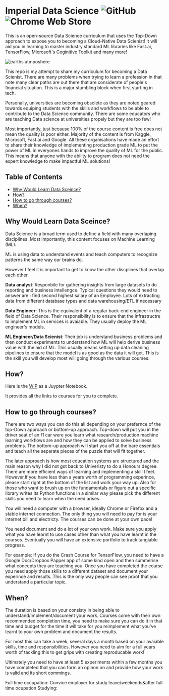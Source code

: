 
# Imperial Data Science  ![GitHub](https://img.shields.io/github/license/mashape/apistatus.svg) ![Chrome Web Store](https://img.shields.io/chrome-web-store/price/ogffaloegjglncjfehdfplabnoondfjo.svg)

This is an open-source Data Science curriculum that uses the Top-Down approach to expose you to becoming a Cloud-Native Data Scienist! It will aid you in learning to master industry standard ML libraries like Fast.ai, TensorFlow, Microsoft's Coginitive Toolkit and many more!


![earths atmposhere](https://images.unsplash.com/photo-1520113412646-04fc68c0bc21?ixlib=rb-0.3.5&ixid=eyJhcHBfaWQiOjEyMDd9&s=d56ec3e30628513fa9b3dc03c68830d5&auto=format&fit=crop&w=1351&q=80)




This repo is my attempt to share my curriculum for becoming a Data Scienist. There are many problems when trying to learn a profession in that note many clear paths are out there that are considerate of people's financial situation. This is a major stumbling block when first starting in tech. 

Personally, universities are becoming obsolete as they are noted geared towards equiping students with the skills and workflows to be able to contribute to the Data Science community. There are some educators who are teaching Data science at universities propely but they are too few!

Most importantly, just because 100% of the course content is free does not mean the quality is poor either. Majority of the content is from Kaggle, Microsoft, Fast.ai and Google. All these organisations have made an effort to share their knowledge of implementing production grade ML to put the power of ML in everyones hands to improve the quality of ML for the public. This means that anyone with the ability to program does not need the expert knowledge to make impactful ML solutions!

## Table of Contents

- [Why Would Learn Data Sceince?](#why-would-learn-data-sceince)
- [How?](#how)
- [How to go through courses?](#how-to-go-through-courses)
- [When?](#when)

## Why Would Learn Data Sceince?
Data Science is a broad term used to define a field with many overlaping disciplines. Most importantly, this content focuses on Machine Learning (ML). 

ML is using data to understand events and teach computers to recognize patterns the same way our brains do.

However I feel it is important to get to know the other discplines that overlap each other. 

**Data analyst**: Responbile for gathering insights from large datasets to do reporting and business intellengce. Typical questions they would need to answer are : find second highest salary of an Employee. Lots of extracting data from different database types and data warehousing/ETL if necessary

**Data Engineer**: This is the equivalent of a regular back-end engineer in the field of Data Science. Their responsibility is to ensure that the infrastructre to implement ML in services is avaiable. They usually deploy the ML engineer's models. 

**ML Engineer/Data Scienist**: Their job is understand business problems and then conduct experiments to understand how ML will help derive business value with the aid of ML. This usually means setting up data cleaning pipelines to ensure that the model is as good as the data it will get. This is the skill you will develop most will going through the various courses. 


## How?


Here is the [WIP](https://colab.research.google.com/github/AmoDinho/Imperial-Data-Science/blob/master/Course.ipynb#scrollTo=friM418q4S4-) as a Juypter Notebook. 

It provides all the links to courses for you to complete. 

## How to go through courses?

There are two ways you can do this all depending on your prefernce of the top-Down approach or bottom-up approach. Top-down will put you in the driver seat of an f1 car were you learn what research/production machine learning workflows are and how they can be applied to solve business problems. The bottom-up approach will start you off at the bare essentials and teach all the separate pieces of the puzzle that will fit together. 

The later approach is how most education systems are structured and the main reason why I did not got back to Univeristy to do a Honours degree. There are more efficient ways of learning and implementing a skill I feel. However,If you have less than a years worth of programming experince, please start right at the bottom of the list and work your way up.  Also for those who want to brush up on the fundamentals or figure out a specific library writes its Python functions in a similar way please pick the different skills you need to learn when the need arises.

You will need a computer with a browser, ideally Chrome or Firefox and a stable internet connection. The only thing you will need to pay for is your internet bill and electricty. The courses can be done at your own pace! 

You need document and do a lot of your own work. Make sure you apply what you have learnt to use cases other than what you have learnt in the courses. Eventually you will have an extensive portfolio to track tangiable progress. 

For example: If you do the Crash Course for TensorFlow, you need to have a Google Doc/Dropbox Papper app of some kind open and then summerise what concepts they are teaching you. Once you have completed the course you need apply those skills to a different dataset and document your experince and results. This is the only way people can see proof that you understand a particular topic. 

## When?
The duration is based on your consisty in being able to understand/implement/document your work. Courses come with their own recommended completion time, you need to make sure you can do it in that time and budget for the time it will take for you reimplement what you've learnt to your own problem and document the results. 

For most this can take a week, several days a month based on your avaiable skills, time and responsibilities. However you need to aim for a full years worth of tackling this to get grips with creating reproducable work! 

Ultimately you need to have at least 5 experiments within a few months you have completed that you can form an opinon on and provide how your work is valid and its short commings. 

Full time occupation: Convice employer for study leave/weekends&after full time ocupation
Studying: 

